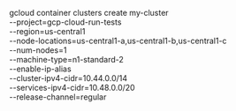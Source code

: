 gcloud container clusters create my-cluster \
  --project=gcp-cloud-run-tests \
  --region=us-central1 \
  --node-locations=us-central1-a,us-central1-b,us-central1-c \
  --num-nodes=1 \
  --machine-type=n1-standard-2 \
  --enable-ip-alias \
  --cluster-ipv4-cidr=10.44.0.0/14 \
  --services-ipv4-cidr=10.48.0.0/20 \
  --release-channel=regular
